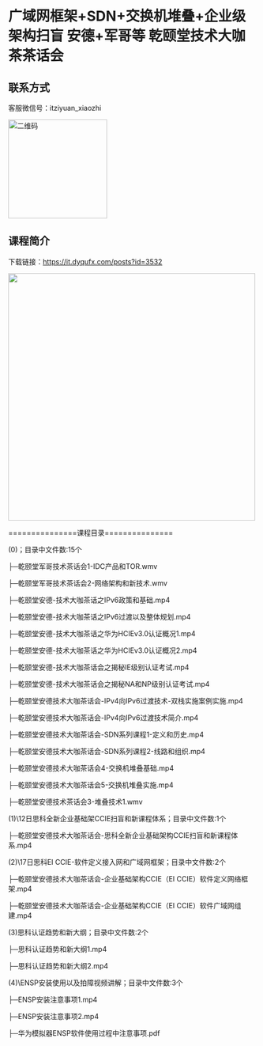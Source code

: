 # 广域网框架+SDN+交换机堆叠+企业级架构扫盲 安德+军哥等 乾颐堂技术大咖茶茶话会

## 联系方式

客服微信号：itziyuan_xiaozhi

<img src="https://ziyuanyun.oss-cn-guangzhou.aliyuncs.com/common/20240614073449/666b82192834a.jpg" width="200" height="200" alt="二维码">

## 课程简介

下载链接：https://it.dyqufx.com/posts?id=3532

<img src="https://ziyuanyun.oss-cn-guangzhou.aliyuncs.com/yun/20240515185217/664493e113560.jpg" width="500" alt="">

  

 ===============课程目录===============

 (0)；目录中文件数:15个

 ├─乾颐堂军哥技术茶话会1-IDC产品和TOR.wmv

 ├─乾颐堂军哥技术茶话会2-网络架构和新技术.wmv

 ├─乾颐堂安德-技术大咖茶话之IPv6政策和基础.mp4

 ├─乾颐堂安德-技术大咖茶话之IPv6过渡以及整体规划.mp4

 ├─乾颐堂安德-技术大咖茶话之华为HCIEv3.0认证概况1.mp4

 ├─乾颐堂安德-技术大咖茶话之华为HCIEv3.0认证概况2.mp4

 ├─乾颐堂安德-技术大咖茶话会之揭秘IE级别认证考试.mp4

 ├─乾颐堂安德-技术大咖茶话会之揭秘NA和NP级别认证考试.mp4

 ├─乾颐堂安德技术大咖茶话会-IPv4向IPv6过渡技术-双栈实施案例实施.mp4

 ├─乾颐堂安德技术大咖茶话会-IPv4向IPv6过渡技术简介.mp4

 ├─乾颐堂安德技术大咖茶话会-SDN系列课程1-定义和历史.mp4

 ├─乾颐堂安德技术大咖茶话会-SDN系列课程2-线路和组织.mp4

 ├─乾颐堂安德技术大咖茶话会4-交换机堆叠基础.mp4

 ├─乾颐堂安德技术大咖茶话会5-交换机堆叠实施.mp4

 ├─乾颐堂安德技术茶话会3-堆叠技术1.wmv

 (1)\12日思科全新企业基础架CCIE扫盲和新课程体系；目录中文件数:1个

 ├─乾颐堂安德技术大咖茶话会-思科全新企业基础架构CCIE扫盲和新课程体系.mp4

 (2)\17日思科EI CCIE-软件定义接入网和广域网框架；目录中文件数:2个

 ├─乾颐堂安德技术大咖茶话会-企业基础架构CCIE（EI CCIE）软件定义网络框架.mp4

 ├─乾颐堂安德技术大咖茶话会-企业基础架构CCIE（EI CCIE）软件广域网组建.mp4

 (3)思科认证趋势和新大纲；目录中文件数:2个

 ├─思科认证趋势和新大纲1.mp4

 ├─思科认证趋势和新大纲2.mp4

 (4)\ENSP安装使用以及拍障视频讲解；目录中文件数:3个

 ├─ENSP安装注意事项1.mp4

 ├─ENSP安装注意事项2.mp4

 ├─华为模拟器ENSP软件使用过程中注意事项.pdf

  
